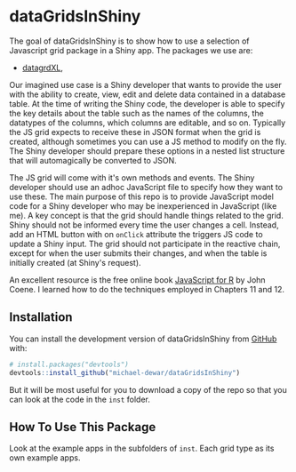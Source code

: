 
# dataGridsInShiny

The goal of dataGridsInShiny is to show how to use a selection of Javascript grid package in a Shiny app.  The packages we use are:

- [datagrdXL](https://www.datagridxl.com),

Our imagined use case is a Shiny developer that wants to provide the user with the ability to create, view, edit and delete data contained in a database table.  At the time of writing the Shiny code, the developer is able to specify the key details about the table such as the names of the columns, the datatypes of the columns, which columns are editable, and so on.  Typically the JS grid expects to receive these in JSON format when the grid is created, although sometimes you can use a JS method to modify on the fly.  The Shiny developer should prepare these options in a nested list structure that will automagically be converted to JSON.

The JS grid will come with it's own methods and events.  The Shiny developer should use an adhoc JavaScript file to specify how they want to use these.  The main purpose of this repo is to provide JavaScript model code for a Shiny developer who may be inexperienced in JavaScript (like me).  A key concept is that the grid should handle things related to the grid.  Shiny should not be informed every time the user changes a cell.  Instead, add an HTML button with on `onClick` attribute the triggers JS code to update a Shiny input.  The grid should not participate in the reactive chain, except for when the user submits their changes, and when the table is initially created (at Shiny's request).


An excellent resource is the free online book [JavaScript for R](https://book.javascript-for-r.com) by John Coene.  I learned how to do the techniques employed in Chapters 11 and 12.

## Installation

You can install the development version of dataGridsInShiny from [GitHub](https://github.com/) with:

``` r
# install.packages("devtools")
devtools::install_github("michael-dewar/dataGridsInShiny")
```

But it will be most useful for you to download a copy of the repo so that you can look at the code in the `inst` folder.

## How To Use This Package

Look at the example apps in the subfolders of `inst`.  Each grid type as its own example apps.
